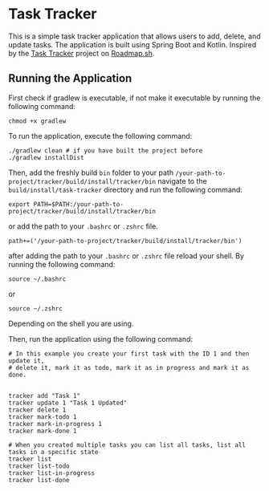 # Task Tracker
This is a simple task tracker application that allows users to add, delete, and update tasks. The application is built using Spring Boot and Kotlin.
Inspired by the [Task Tracker](https://roadmap.sh/projects/task-tracker) project on [Roadmap.sh](https://roadmap.sh/).
## Running the Application
First check if gradlew is executable, if not make it executable by running the following command:
```shell
chmod +x gradlew
```
To run the application, execute the following command:
```shell
./gradlew clean # if you have built the project before
./gradlew installDist
```
Then, add the freshly build `bin` folder to your path `/your-path-to-project/tracker/build/install/tracker/bin` navigate to the `build/install/task-tracker` directory and run the following command:
```shell
export PATH=$PATH:/your-path-to-project/tracker/build/install/tracker/bin
```
or add the path to your `.bashrc` or `.zshrc` file.
```.bashrc or .zshrc
path+=('/your-path-to-project/tracker/build/install/tracker/bin')
```
after adding the path to your `.bashrc` or `.zshrc` file reload your shell. By running the following command:
```shell
source ~/.bashrc
```
or 
```shell
source ~/.zshrc
```
Depending on the shell you are using.

Then, run the application using the following command:
```shell
# In this example you create your first task with the ID 1 and then update it,
# delete it, mark it as todo, mark it as in progress and mark it as done.


tracker add "Task 1"
tracker update 1 "Task 1 Updated"
tracker delete 1
tracker mark-todo 1
tracker mark-in-progress 1
tracker mark-done 1

# When you created multiple tasks you can list all tasks, list all tasks in a specific state
tracker list
tracker list-todo 
tracker list-in-progress
tracker list-done

```
